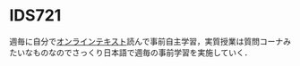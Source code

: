 # IDS721
週毎に自分で[オンラインテキスト](https://noahgift.github.io/cloud-data-analysis-at-scale/)読んで事前自主学習，実質授業は質問コーナみたいなものなのでさっくり日本語で週毎の事前学習を実施していく．
